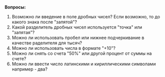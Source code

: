 **Вопросы:**
1. Возможно ли введение в поле дробных чисел? Если возможно, то до какого знака после "запятой"?
2. Какой разделитель дробных чисел используется "точка" или "запятая"?
3. Можно ли использовать пробел или нижнее подчеркивание в качестве раделителя для тысяч? 
4. Можно ли использовать числа в формате "+10"?
5. Можно ли снять со счета "50%" или другой процент от суммы на счете?
6. Можно ли ввести число латинскими и кириллическими символами например - два?
